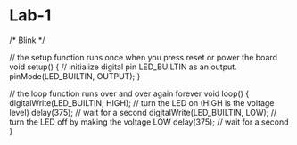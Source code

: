 # Lab-1
/*
  Blink
*/

// the setup function runs once when you press reset or power the board
void setup() {
  // initialize digital pin LED_BUILTIN as an output.
  pinMode(LED_BUILTIN, OUTPUT);
}

// the loop function runs over and over again forever
void loop() {
  digitalWrite(LED_BUILTIN, HIGH);   // turn the LED on (HIGH is the voltage level)
  delay(375);                       // wait for a second
  digitalWrite(LED_BUILTIN, LOW);    // turn the LED off by making the voltage LOW
  delay(375);                       // wait for a second
}
